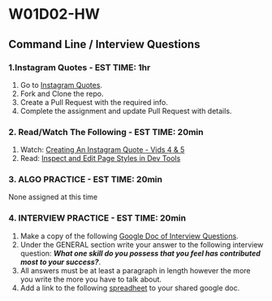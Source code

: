# W01D02-HW

## Command Line / Interview Questions

### 1.Instagram Quotes - EST TIME: 1hr

1. Go to [Instagram Quotes]().
2. Fork and Clone the repo.
3. Create a Pull Request with the required info.
4. Complete the assignment and update Pull Request with details.


### 2. Read/Watch The Following - EST TIME: 20min

1. Watch: [Creating An Instagram Quote - Vids 4 & 5](https://www.youtube.com/channel/UCARIeS2D7sv1o2TX9qffZ9Q?)
2. Read: [Inspect and Edit Page Styles in Dev Tools](https://developers.google.com/web/tools/chrome-devtools/inspect-styles/)


### 3. ALGO PRACTICE - EST TIME: 20min

None assigned at this time


### 4.  INTERVIEW PRACTICE - EST TIME: 20min

1.  Make a copy of the following [Google Doc of Interview Questions](https://docs.google.com/document/d/1OWT-tXtIefyneMk6hk3s-gz4wyQx21NapFQ0xfq9JvI/edit?usp=sharing).
2. Under the GENERAL section write your answer to the following interview question: ***What one skill do you possess that you feel has contributed most to your success?***.
3. All answers must be at least a paragraph in length however the more you write the more you have to talk about.
4. Add a link to the following [spreadheet](https://docs.google.com/spreadsheets/d/1S9-poFULhpext3xjNmuU1g-raZGKkFrODEACrIRFLi0/edit#gid=0) to your shared google doc.
